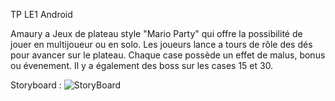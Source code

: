 
TP LE1 Android 

Amaury
a
Jeux de plateau style "Mario Party" qui offre la possibilité de jouer en multijoueur ou en solo. Les joueurs lance a tours de rôle des dés pour avancer sur le plateau.
Chaque case possède un effet de malus, bonus ou évenement. Il y a également des boss sur les cases 15 et 30.

Storyboard :
![StoryBoard](https://github.com/user-attachments/assets/da3aa710-9331-42b4-9085-1850e3ecb62e)
